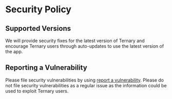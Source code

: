 # Security Policy

## Supported Versions

We will provide security fixes for the latest version of Ternary and encourage Ternary users through auto-updates to use the latest version of the app.

## Reporting a Vulnerability

Please file security vulnerabilities by using [report a vulnerability](https://github.com/ternarystudio/ternary/security/advisories/new). Please do not file security vulnerabilities as a regular issue as the information could be used to exploit Ternary users.
